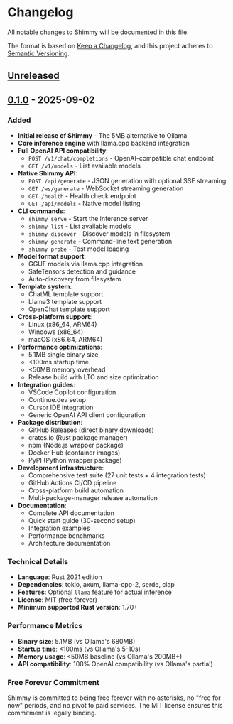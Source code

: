 # Changelog

All notable changes to Shimmy will be documented in this file.

The format is based on [Keep a Changelog](https://keepachangelog.com/en/1.0.0/),
and this project adheres to [Semantic Versioning](https://semver.org/spec/v2.0.0.html).

## [Unreleased]

## [0.1.0] - 2025-09-02

### Added
- **Initial release of Shimmy** - The 5MB alternative to Ollama
- **Core inference engine** with llama.cpp backend integration
- **Full OpenAI API compatibility**:
  - `POST /v1/chat/completions` - OpenAI-compatible chat endpoint
  - `GET /v1/models` - List available models
- **Native Shimmy API**:
  - `POST /api/generate` - JSON generation with optional SSE streaming
  - `GET /ws/generate` - WebSocket streaming generation
  - `GET /health` - Health check endpoint
  - `GET /api/models` - Native model listing
- **CLI commands**:
  - `shimmy serve` - Start the inference server
  - `shimmy list` - List available models
  - `shimmy discover` - Discover models in filesystem
  - `shimmy generate` - Command-line text generation
  - `shimmy probe` - Test model loading
- **Model format support**:
  - GGUF models via llama.cpp integration
  - SafeTensors detection and guidance
  - Auto-discovery from filesystem
- **Template system**:
  - ChatML template support
  - Llama3 template support  
  - OpenChat template support
- **Cross-platform support**:
  - Linux (x86_64, ARM64)
  - Windows (x86_64)
  - macOS (x86_64, ARM64)
- **Performance optimizations**:
  - 5.1MB single binary size
  - <100ms startup time
  - <50MB memory overhead
  - Release build with LTO and size optimization
- **Integration guides**:
  - VSCode Copilot configuration
  - Continue.dev setup
  - Cursor IDE integration
  - Generic OpenAI API client configuration
- **Package distribution**:
  - GitHub Releases (direct binary downloads)
  - crates.io (Rust package manager)
  - npm (Node.js wrapper package)
  - Docker Hub (container images)
  - PyPI (Python wrapper package)
- **Development infrastructure**:
  - Comprehensive test suite (27 unit tests + 4 integration tests)
  - GitHub Actions CI/CD pipeline
  - Cross-platform build automation
  - Multi-package-manager release automation
- **Documentation**:
  - Complete API documentation
  - Quick start guide (30-second setup)
  - Integration examples
  - Performance benchmarks
  - Architecture documentation

### Technical Details
- **Language**: Rust 2021 edition
- **Dependencies**: tokio, axum, llama-cpp-2, serde, clap
- **Features**: Optional `llama` feature for actual inference
- **License**: MIT (free forever)
- **Minimum supported Rust version**: 1.70+

### Performance Metrics
- **Binary size**: 5.1MB (vs Ollama's 680MB)
- **Startup time**: <100ms (vs Ollama's 5-10s)
- **Memory usage**: <50MB baseline (vs Ollama's 200MB+)
- **API compatibility**: 100% OpenAI compatibility (vs Ollama's partial)

### Free Forever Commitment
Shimmy is committed to being free forever with no asterisks, no "free for now" periods, and no pivot to paid services. The MIT license ensures this commitment is legally binding.

[Unreleased]: https://github.com/Michael-A-Kuykendall/shimmy/compare/v0.1.0...HEAD
[0.1.0]: https://github.com/Michael-A-Kuykendall/shimmy/releases/tag/v0.1.0

